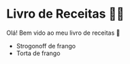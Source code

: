 # Livro de Receitas :woman_cook:

Olá! Bem vido ao meu livro de receitas :wave:

- Strogonoff de frango 
- Torta de frango
